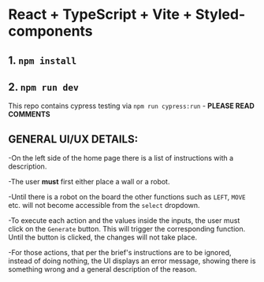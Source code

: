 # React + TypeScript + Vite + Styled-components

## 1. `npm install`

## 2. `npm run dev`

This repo contains cypress testing via `npm run cypress:run` - **PLEASE READ COMMENTS**

## GENERAL UI/UX DETAILS:

-On the left side of the home page there is a list of instructions with a description.

-The user **must** first either place a wall or a robot.

-Until there is a robot on the board the other functions such as `LEFT`, `MOVE` etc. will not become accessible from the `select` dropdown.

-To execute each action and the values inside the inputs, the user must click on the `Generate` button. This will trigger the corresponding function. Until the button is clicked, the changes will not take place.

-For those actions, that per the brief's instructions are to be ignored, instead of doing nothing, the UI displays an error message, showing there is something wrong and a general description of the reason.
